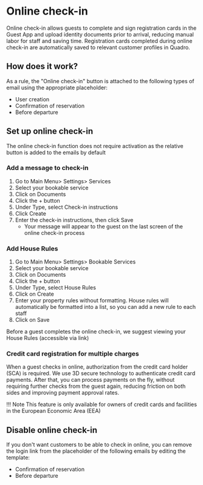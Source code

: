 # Online check-in

Online check-in allows guests to complete and sign registration cards in the Guest App and upload identity documents prior to arrival, reducing manual labor for staff and saving time. Registration cards completed during online check-in are automatically saved to relevant customer profiles in Quadro.

## How does it work?

As a rule, the "Online check-in" button is attached to the following types of email using the appropriate placeholder:

- User creation
- Confirmation of reservation
- Before departure

## Set up online check-in

The online check-in function does not require activation as the relative button is added to the emails by default

### Add a message to check-in

1. Go to Main Menu> Settings> Services
2. Select your bookable service
3. Click on Documents
4. Click the + button
5. Under Type, select Check-in instructions
6. Click Create
7. Enter the check-in instructions, then click Save
    - Your message will appear to the guest on the last screen of the online check-in process

### Add House Rules

1. Go to Main Menu> Settings> Bookable Services
2. Select your bookable service
3. Click on Documents
4. Click the + button
5. Under Type, select House Rules
6. Click on Create
7. Enter your property rules without formatting. House rules will automatically be formatted into a list, so you can add a new rule to each staff
8. Click on Save

Before a guest completes the online check-in, we suggest viewing your House Rules (accessible via link)

### Credit card registration for multiple charges

When a guest checks in online, authorization from the credit card holder (SCA) is required. We use 3D secure technology to authenticate credit card payments. After that, you can process payments on the fly, without requiring further checks from the guest again, reducing friction on both sides and improving payment approval rates.

!!! Note
    This feature is only available for owners of credit cards and facilities in the European Economic Area (EEA)

## Disable online check-in

If you don't want customers to be able to check in online, you can remove the login link from the placeholder of the following emails by editing the template:

- Confirmation of reservation
- Before departure
